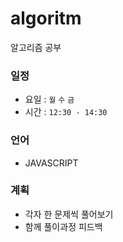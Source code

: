 # algoritm
알고리즘 공부

### 일정
- 요일 : ```월``` ```수``` ```금```
- 시간 : ```12:30 - 14:30```

### 언어
- JAVASCRIPT

### 계획
- 각자 한 문제씩 풀어보기
- 함께 풀이과정 피드백
